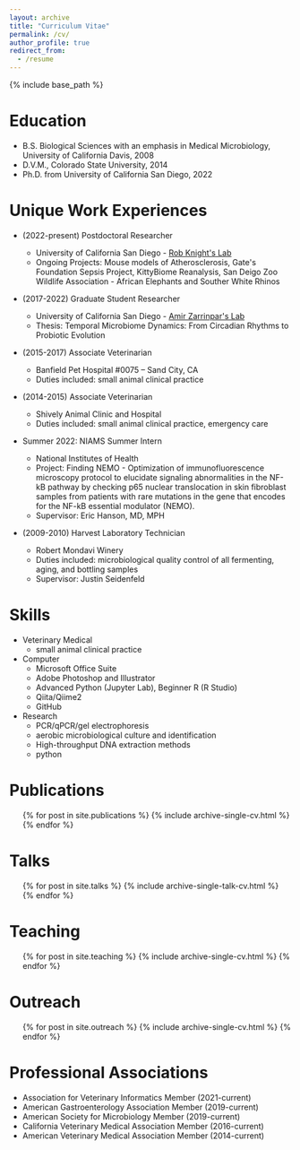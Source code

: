 ```yaml
---
layout: archive
title: "Curriculum Vitae"
permalink: /cv/
author_profile: true
redirect_from:
  - /resume
---
```


{% include base_path %}

Education
======
* B.S. Biological Sciences with an emphasis in Medical Microbiology, University of California Davis, 2008
* D.V.M., Colorado State University, 2014
* Ph.D. from University of California San Diego, 2022

Unique Work Experiences
======
* (2022-present) Postdoctoral Researcher
  * University of California San Diego - [Rob Knight's Lab](https://knightlab.ucsd.edu/)
  * Ongoing Projects: Mouse models of Atherosclerosis, Gate's Foundation Sepsis Project, KittyBiome Reanalysis, San Deigo Zoo Wildlife Association - African Elephants and Souther White Rhinos

* (2017-2022) Graduate Student Researcher
  * University of California San Diego - [Amir Zarrinpar's Lab](https://zarrinparlab.org/)
  * Thesis: Temporal Microbiome Dynamics: From Circadian Rhythms to Probiotic Evolution

* (2015-2017) Associate Veterinarian
  * Banfield Pet Hospital #0075 – Sand City, CA
  * Duties included: small animal clinical practice

* (2014-2015) Associate Veterinarian
  * Shively Animal Clinic and Hospital
  * Duties included: small animal clinical practice, emergency care

* Summer 2022: NIAMS Summer Intern
  * National Institutes of Health 
  * Project: Finding NEMO - Optimization of immunofluorescence microscopy protocol to elucidate signaling abnormalities in the NF-kB pathway by checking p65 nuclear translocation in skin fibroblast samples from patients with rare mutations in the gene that encodes for the NF-kB essential modulator (NEMO). 
  * Supervisor: Eric Hanson, MD, MPH
  
* (2009-2010) Harvest Laboratory Technician
  * Robert Mondavi Winery
  * Duties included: microbiological quality control of all fermenting, aging, and bottling samples
  * Supervisor: Justin Seidenfeld
  
Skills
======
* Veterinary Medical
	* small animal clinical practice
* Computer
  * Microsoft Office Suite
  * Adobe Photoshop and Illustrator
  * Advanced Python (Jupyter Lab), Beginner R (R Studio)
  * Qiita/Qiime2
  * GitHub
* Research
	* PCR/qPCR/gel electrophoresis
	* aerobic microbiological culture and identification
	* High-throughput DNA extraction methods
	* python

Publications
======
  <ul>{% for post in site.publications %}
    {% include archive-single-cv.html %}
  {% endfor %}</ul>
  
Talks
======
  <ul>{% for post in site.talks %}
    {% include archive-single-talk-cv.html %}
  {% endfor %}</ul>
  
Teaching
======
  <ul>{% for post in site.teaching %}
    {% include archive-single-cv.html %}
  {% endfor %}</ul>
  
Outreach
======
  <ul>{% for post in site.outreach %}
    {% include archive-single-cv.html %}
  {% endfor %}</ul>

Professional Associations
======
* Association for Veterinary Informatics Member (2021-current)
* American Gastroenterology Association Member (2019-current) 
* American Society for Microbiology Member (2019-current)
* California Veterinary Medical Association Member (2016-current) 
* American Veterinary Medical Association Member (2014-current) 
